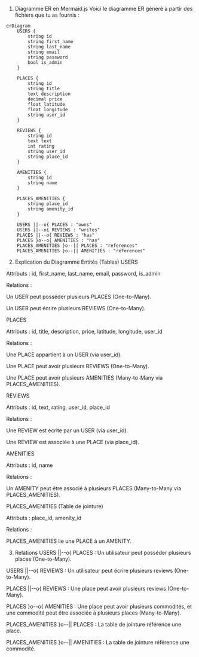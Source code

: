 1. Diagramme ER en Mermaid.js
Voici le diagramme ER généré à partir des fichiers que tu as fournis :

```mermaid
erDiagram
    USERS {
        string id
        string first_name
        string last_name
        string email
        string password
        bool is_admin
    }

    PLACES {
        string id
        string title
        text description
        decimal price
        float latitude
        float longitude
        string user_id
    }

    REVIEWS {
        string id
        text text
        int rating
        string user_id
        string place_id
    }

    AMENITIES {
        string id
        string name
    }

    PLACES_AMENITIES {
        string place_id
        string amenity_id
    }

    USERS ||--o{ PLACES : "owns"
    USERS ||--o{ REVIEWS : "writes"
    PLACES ||--o{ REVIEWS : "has"
    PLACES }o--o{ AMENITIES : "has"
    PLACES_AMENITIES }o--|| PLACES : "references"
    PLACES_AMENITIES }o--|| AMENITIES : "references"
```

2. Explication du Diagramme
Entités (Tables)
USERS

Attributs : id, first_name, last_name, email, password, is_admin

Relations :

Un USER peut posséder plusieurs PLACES (One-to-Many).

Un USER peut écrire plusieurs REVIEWS (One-to-Many).

PLACES

Attributs : id, title, description, price, latitude, longitude, user_id

Relations :

Une PLACE appartient à un USER (via user_id).

Une PLACE peut avoir plusieurs REVIEWS (One-to-Many).

Une PLACE peut avoir plusieurs AMENITIES (Many-to-Many via PLACES_AMENITIES).

REVIEWS

Attributs : id, text, rating, user_id, place_id

Relations :

Une REVIEW est écrite par un USER (via user_id).

Une REVIEW est associée à une PLACE (via place_id).

AMENITIES

Attributs : id, name

Relations :

Un AMENITY peut être associé à plusieurs PLACES (Many-to-Many via PLACES_AMENITIES).

PLACES_AMENITIES (Table de jointure)

Attributs : place_id, amenity_id

Relations :

PLACES_AMENITIES lie une PLACE à un AMENITY.

3. Relations
USERS ||--o{ PLACES : Un utilisateur peut posséder plusieurs places (One-to-Many).

USERS ||--o{ REVIEWS : Un utilisateur peut écrire plusieurs reviews (One-to-Many).

PLACES ||--o{ REVIEWS : Une place peut avoir plusieurs reviews (One-to-Many).

PLACES }o--o{ AMENITIES : Une place peut avoir plusieurs commodités, et une commodité peut être associée à plusieurs places (Many-to-Many).

PLACES_AMENITIES }o--|| PLACES : La table de jointure référence une place.

PLACES_AMENITIES }o--|| AMENITIES : La table de jointure référence une commodité.